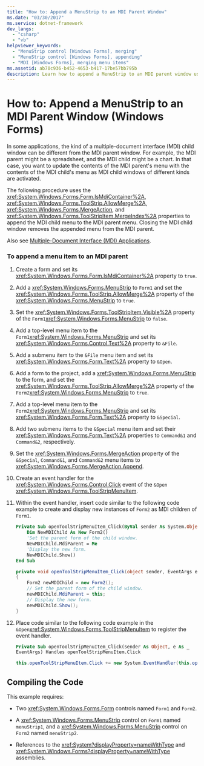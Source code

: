 ```yaml
---
title: "How to: Append a MenuStrip to an MDI Parent Window"
ms.date: "03/30/2017"
ms.service: dotnet-framework
dev_langs:
  - "csharp"
  - "vb"
helpviewer_keywords:
  - "MenuStrip control [Windows Forms], merging"
  - "MenuStrip control [Windows Forms], appending"
  - "MDI [Windows Forms], merging menu items"
ms.assetid: ab70c936-b452-4653-b417-17be57bb795b
description: Learn how to append a MenuStrip to an MDI parent window using IsMdiContainer, AllowMerge, MergeAction, and MergeIndex properties.
---
```

# How to: Append a MenuStrip to an MDI Parent Window (Windows Forms)

In some applications, the kind of a multiple-document interface (MDI) child window can be different from the MDI parent window. For example, the MDI parent might be a spreadsheet, and the MDI child might be a chart. In that case, you want to update the contents of the MDI parent's menu with the contents of the MDI child's menu as MDI child windows of different kinds are activated.

The following procedure uses the <xref:System.Windows.Forms.Form.IsMdiContainer%2A>, <xref:System.Windows.Forms.ToolStrip.AllowMerge%2A>, <xref:System.Windows.Forms.MergeAction>, and <xref:System.Windows.Forms.ToolStripItem.MergeIndex%2A> properties to append the MDI child menu to the MDI parent menu. Closing the MDI child window removes the appended menu from the MDI parent.

Also see [Multiple-Document Interface (MDI) Applications](../advanced/multiple-document-interface-mdi-applications.md).

### To append a menu item to an MDI parent

1. Create a form and set its <xref:System.Windows.Forms.Form.IsMdiContainer%2A> property to `true`.

2. Add a <xref:System.Windows.Forms.MenuStrip> to `Form1` and set the <xref:System.Windows.Forms.ToolStrip.AllowMerge%2A> property of the <xref:System.Windows.Forms.MenuStrip> to `true`.

3. Set the <xref:System.Windows.Forms.ToolStripItem.Visible%2A> property of the `Form1`<xref:System.Windows.Forms.MenuStrip> to `false`.

4. Add a top-level menu item to the `Form1`<xref:System.Windows.Forms.MenuStrip> and set its <xref:System.Windows.Forms.Control.Text%2A> property to `&File`.

5. Add a submenu item to the `&File` menu item and set its <xref:System.Windows.Forms.Form.Text%2A> property to `&Open`.

6. Add a form to the project, add a <xref:System.Windows.Forms.MenuStrip> to the form, and set the <xref:System.Windows.Forms.ToolStrip.AllowMerge%2A> property of the `Form2`<xref:System.Windows.Forms.MenuStrip> to `true`.

7. Add a top-level menu item to the `Form2`<xref:System.Windows.Forms.MenuStrip> and set its <xref:System.Windows.Forms.Form.Text%2A> property to `&Special`.

8. Add two submenu items to the `&Special` menu item and set their <xref:System.Windows.Forms.Form.Text%2A> properties to `Command&1` and `Command&2`, respectively.

9. Set the <xref:System.Windows.Forms.MergeAction> property of the `&Special`, `Command&1`, and `Command&2` menu items to <xref:System.Windows.Forms.MergeAction.Append>.

10. Create an event handler for the <xref:System.Windows.Forms.Control.Click> event of the `&Open` <xref:System.Windows.Forms.ToolStripMenuItem>.

11. Within the event handler, insert code similar to the following code example to create and display new instances of `Form2` as MDI children of `Form1`.

    ```vb
    Private Sub openToolStripMenuItem_Click(ByVal sender As System.Object, ByVal e As System.EventArgs) Handles openToolStripMenuItem.Click
        Dim NewMDIChild As New Form2()
        'Set the parent form of the child window.
        NewMDIChild.MdiParent = Me
        'Display the new form.
        NewMDIChild.Show()
    End Sub
    ```

    ```csharp
    private void openToolStripMenuItem_Click(object sender, EventArgs e)
    {
        Form2 newMDIChild = new Form2();
        // Set the parent form of the child window.
        newMDIChild.MdiParent = this;
        // Display the new form.
        newMDIChild.Show();
    }
    ```

12. Place code similar to the following code example in the `&Open`<xref:System.Windows.Forms.ToolStripMenuItem> to register the event handler.

    ```vb
    Private Sub openToolStripMenuItem_Click(sender As Object, e As _
    EventArgs) Handles openToolStripMenuItem.Click
    ```

    ```csharp
    this.openToolStripMenuItem.Click += new System.EventHandler(this.openToolStripMenuItem_Click);
    ```

## Compiling the Code

This example requires:

- Two <xref:System.Windows.Forms.Form> controls named `Form1` and `Form2`.

- A <xref:System.Windows.Forms.MenuStrip> control on `Form1` named `menuStrip1`, and a <xref:System.Windows.Forms.MenuStrip> control on `Form2` named `menuStrip2`.

- References to the <xref:System?displayProperty=nameWithType> and <xref:System.Windows.Forms?displayProperty=nameWithType> assemblies.
